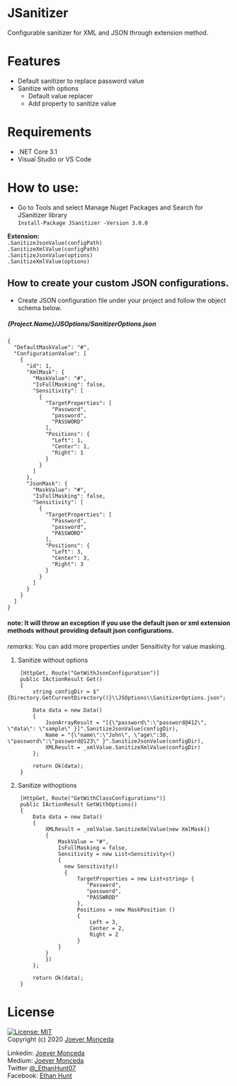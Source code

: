 # JSanitizer 
Configurable sanitizer for XML and JSON through extension method.

# Features  
* Default sanitizer to replace password value
* Sanitize with options
    - Default value replacer
    - Add property to sanitize value

# Requirements   
 * .NET Core 3.1  
 * Visual Studio or VS Code
 
# How to use:  
* Go to Tools and select Manage Nuget Packages and Search for JSanitizer library   
```Install-Package JSanitizer -Version 3.0.0```   

**Extension:**   
```.SanitizeJsonValue(configPath)```   
```.SanitizeXmlValue(configPath)```   
```.SanitizeJsonValue(options)```   
```.SanitizeXmlValue(options)```

## How to create your custom JSON configurations.
* Create JSON configuration file under your project and follow the object schema below.

##### {Project.Name}/JSOptions/SanitizerOptions.json
```
{
  "DefaultMaskValue": "#",
  "ConfigurationValue": [
    {
      "id": 1,
      "XmlMask": {
        "MaskValue": "#",
        "IsFullMasking": false,
        "Sensitivity": [
          {
            "TargetProperties": [
              "Password",
              "password",
              "PASSWORD"
            ],
            "Positions": {
              "Left": 1,
              "Center": 1,
              "Right": 1
            }
          }
        ]
      },
      "JsonMask": {
        "MaskValue": "#",
        "IsFullMasking": false,
        "Sensitivity": [
          {
            "TargetProperties": [
              "Password",
              "password",
              "PASSWORD"
            ],
            "Positions": {
              "Left": 3,
              "Center": 3,
              "Right": 3
            }
          }
        ]
      }
    }
  ]
}
```
#### note: It will throw an exception if you use the default json or xml extension methods without providing default json configurations.
*remarks*: You can add more properties under Sensitivity for value masking.


1. Sanitize without options 
```
    [HttpGet, Route("GetWithJsonConfiguration")]
    public IActionResult Get()
    {
        string configDir = $"{Directory.GetCurrentDirectory()}\\JSOptions\\SanitizerOptions.json";

        Data data = new Data()
        {
            JsonArrayResult = "[{\"password\":\"password@412\", \"data\": \"sample\" }]".SanitizeJsonValue(configDir),
            Name = "{\"name\":\"John\", \"age\":30, \"password\":\"password@123\" }".SanitizeJsonValue(configDir),
            XMLResult = _xmlValue.SanitizeXmlValue(configDir)
        };

        return Ok(data);
    }
```

2. Sanitize withoptions 
```
    [HttpGet, Route("GetWithClassConfigurations")]
    public IActionResult GetWithOptions()
    {
        Data data = new Data()
        {
            XMLResult = _xmlValue.SanitizeXmlValue(new XmlMask()
            {
                MaskValue = "#",
                IsFullMasking = false,
                Sensitivity = new List<Sensitivity>()
                {
                  new Sensitivity()
                  {
                      TargetProperties = new List<string> {
                         "Password",
                         "password",
                         "PASSWROD"
                      },
                      Positions = new MaskPosition ()
                      {
                          Left = 3,
                          Center = 2,
                          Right = 2
                      }
                }
            }
            })
        };

        return Ok(data);
    }
```
  
# License 
  [![License: MIT](https://img.shields.io/badge/License-MIT-yellow.svg)](https://opensource.org/licenses/MIT)  
  Copyright (c) 2020 [Joever Monceda](https://github.com/Ethan0007)

Linkedin: [Joever Monceda](https://www.linkedin.com/in/joever-monceda-55242779/)  
  Medium: [Joever Monceda](https://medium.com/@joever.monceda/new-net-core-vuejs-vuex-router-webpack-starter-kit-e94b6fdb7481)  
  Twitter [@_EthanHunt07](https://twitter.com/_EthanHunt07)  
  Facebook: [Ethan Hunt](https://www.facebook.com/nethan.hound.3/)
